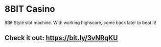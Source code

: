 # 8BIT Casino
8Bit Style slot machine.
With working highscore, come back later to beat it!
## Check it out: https://bit.ly/3vNRqKU

